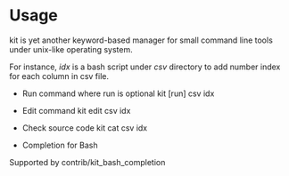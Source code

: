 
# Usage
kit is yet another keyword-based manager for small command line tools under unix-like operating system. 

For instance, *idx* is a bash script under *csv* directory to add number index for each column in csv file.

- Run command where run is optional
kit [run] csv idx

- Edit command
kit edit csv idx

- Check source code
kit cat csv idx

* Completion for Bash

 Supported by contrib/kit_bash_completion

